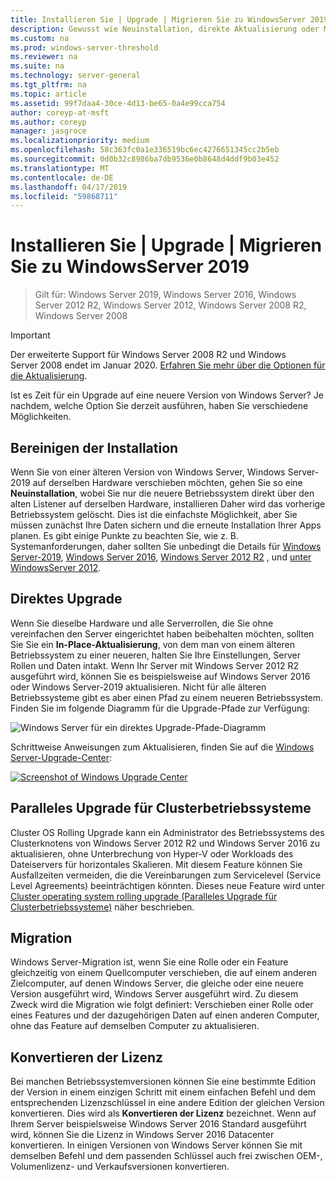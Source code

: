 ```yaml
---
title: Installieren Sie | Upgrade | Migrieren Sie zu WindowsServer 2019
description: Gewusst wie Neuinstallation, direkte Aktualisierung oder Migration zu Windows Server-2019.
ms.custom: na
ms.prod: windows-server-threshold
ms.reviewer: na
ms.suite: na
ms.technology: server-general
ms.tgt_pltfrm: na
ms.topic: article
ms.assetid: 99f7daa4-30ce-4d13-be65-0a4e99cca754
author: coreyp-at-msft
ms.author: coreyp
manager: jasgroce
ms.localizationpriority: medium
ms.openlocfilehash: 58c363fc0a1e336519bc6ec4276651345cc2b5eb
ms.sourcegitcommit: 0d0b32c8986ba7db9536e0b8648d4ddf9b03e452
ms.translationtype: MT
ms.contentlocale: de-DE
ms.lasthandoff: 04/17/2019
ms.locfileid: "59868711"
---
```

# <a name="install--upgrade--migrate-to-windows-server-2019"></a>Installieren Sie | Upgrade | Migrieren Sie zu WindowsServer 2019

>Gilt für: Windows Server 2019, Windows Server 2016, Windows Server 2012 R2, Windows Server 2012, Windows Server 2008 R2, Windows Server 2008

> [!IMPORTANT]
> Der erweiterte Support für Windows Server 2008 R2 und Windows Server 2008 endet im Januar 2020. [Erfahren Sie mehr über die Optionen für die Aktualisierung](http://aka.ms/upgradecenter).

Ist es Zeit für ein Upgrade auf eine neuere Version von Windows Server? Je nachdem, welche Option Sie derzeit ausführen, haben Sie verschiedene Möglichkeiten.

## <a name="clean-install"></a>Bereinigen der Installation
Wenn Sie von einer älteren Version von Windows Server, Windows Server-2019 auf derselben Hardware verschieben möchten, gehen Sie so eine **Neuinstallation**, wobei Sie nur die neuere Betriebssystem direkt über den alten Listener auf derselben Hardware, installieren Daher wird das vorherige Betriebssystem gelöscht. Dies ist die einfachste Möglichkeit, aber Sie müssen zunächst Ihre Daten sichern und die erneute Installation Ihrer Apps planen. Es gibt einige Punkte zu beachten Sie, wie z. B. Systemanforderungen, daher sollten Sie unbedingt die Details für [Windows Server-2019](https://go.microsoft.com/fwlink/?linkid=2006124), [Windows Server 2016](https://go.microsoft.com/fwlink/?LinkID=825558), [Windows Server 2012 R2](https://technet.microsoft.com/library/dn303418) , und [unter WindowsServer 2012](https://technet.microsoft.com/library/jj134246.aspx).

## <a name="in-place-upgrade"></a>Direktes Upgrade
Wenn Sie dieselbe Hardware und alle Serverrollen, die Sie ohne vereinfachen den Server eingerichtet haben beibehalten möchten, sollten Sie Sie ein **In-Place-Aktualisierung**, von dem man von einem älteren Betriebssystem zu einer neueren, halten Sie Ihre Einstellungen, Server Rollen und Daten intakt. Wenn Ihr Server mit Windows Server 2012 R2 ausgeführt wird, können Sie es beispielsweise auf Windows Server 2016 oder Windows Server-2019 aktualisieren. Nicht für alle älteren Betriebssysteme gibt es aber einen Pfad zu einem neueren Betriebssystem. Finden Sie im folgende Diagramm für die Upgrade-Pfade zur Verfügung:

![Windows Server für ein direktes Upgrade-Pfade-Diagramm](media/upgrade-paths.png)

Schrittweise Anweisungen zum Aktualisieren, finden Sie auf die [Windows Server-Upgrade-Center](http://aka.ms/upgradecenter):

<a href="http://aka.ms/upgradecenter"><img src="media/upgrade-center.png" alt="Screenshot of Windows Upgrade Center" title="Windows Server-Upgrade-Center"></a>

## <a name="cluster-os-rolling-upgrade"></a>Paralleles Upgrade für Clusterbetriebssysteme
Cluster OS Rolling Upgrade kann ein Administrator des Betriebssystems des Clusterknotens von Windows Server 2012 R2 und Windows Server 2016 zu aktualisieren, ohne Unterbrechung von Hyper-V oder Workloads des Dateiservers für horizontales Skalieren. Mit diesem Feature können Sie Ausfallzeiten vermeiden, die die Vereinbarungen zum Servicelevel (Service Level Agreements) beeinträchtigen könnten. Dieses neue Feature wird unter [Cluster operating system rolling upgrade (Paralleles Upgrade für Clusterbetriebssysteme)](https://technet.microsoft.com/windows-server-docs/failover-clustering/cluster-operating-system-rolling-upgrade) näher beschrieben.

## <a name="migration"></a>Migration

Windows Server-Migration ist, wenn Sie eine Rolle oder ein Feature gleichzeitig von einem Quellcomputer verschieben, die auf einem anderen Zielcomputer, auf denen Windows Server, die gleiche oder eine neuere Version ausgeführt wird, Windows Server ausgeführt wird. Zu diesem Zweck wird die Migration wie folgt definiert: Verschieben einer Rolle oder eines Features und der dazugehörigen Daten auf einen anderen Computer, ohne das Feature auf demselben Computer zu aktualisieren. 

## <a name="license-conversion"></a>Konvertieren der Lizenz
Bei manchen Betriebssystemversionen können Sie eine bestimmte Edition der Version in einem einzigen Schritt mit einem einfachen Befehl und dem entsprechenden Lizenzschlüssel in eine andere Edition der gleichen Version konvertieren. Dies wird als **Konvertieren der Lizenz** bezeichnet. Wenn auf Ihrem Server beispielsweise Windows Server 2016 Standard ausgeführt wird, können Sie die Lizenz in Windows Server 2016 Datacenter konvertieren. In einigen Versionen von Windows Server können Sie mit demselben Befehl und dem passenden Schlüssel auch frei zwischen OEM-, Volumenlizenz- und Verkaufsversionen konvertieren.


 
 
